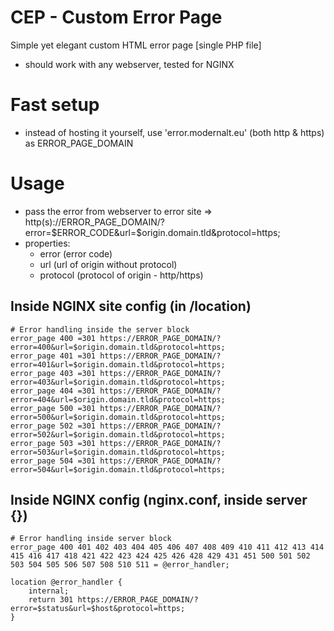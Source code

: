 # CEP - Custom Error Page
Simple yet elegant custom HTML error page [single PHP file]
- should work with any webserver, tested for NGINX

# Fast setup
- instead of hosting it yourself, use 'error.modernalt.eu' (both http & https) as ERROR_PAGE_DOMAIN

# Usage
- pass the error from webserver to error site => http(s)://ERROR_PAGE_DOMAIN/?error=$ERROR_CODE&url=$origin.domain.tld&protocol=https;
- properties:
  - error (error code)
  - url (url of origin without protocol)
  - protocol (protocol of origin - http/https) 

## Inside NGINX site config (in /location)
```
# Error handling inside the server block
error_page 400 =301 https://ERROR_PAGE_DOMAIN/?error=400&url=$origin.domain.tld&protocol=https;
error_page 401 =301 https://ERROR_PAGE_DOMAIN/?error=401&url=$origin.domain.tld&protocol=https;
error_page 403 =301 https://ERROR_PAGE_DOMAIN/?error=403&url=$origin.domain.tld&protocol=https;
error_page 404 =301 https://ERROR_PAGE_DOMAIN/?error=404&url=$origin.domain.tld&protocol=https;
error_page 500 =301 https://ERROR_PAGE_DOMAIN/?error=500&url=$origin.domain.tld&protocol=https;
error_page 502 =301 https://ERROR_PAGE_DOMAIN/?error=502&url=$origin.domain.tld&protocol=https;
error_page 503 =301 https://ERROR_PAGE_DOMAIN/?error=503&url=$origin.domain.tld&protocol=https;
error_page 504 =301 https://ERROR_PAGE_DOMAIN/?error=504&url=$origin.domain.tld&protocol=https;
```

## Inside NGINX config (nginx.conf, inside server {})
```
# Error handling inside server block
error_page 400 401 402 403 404 405 406 407 408 409 410 411 412 413 414 415 416 417 418 421 422 423 424 425 426 428 429 431 451 500 501 502 503 504 505 506 507 508 510 511 = @error_handler;

location @error_handler {
    internal;
    return 301 https://ERROR_PAGE_DOMAIN/?error=$status&url=$host&protocol=https;
}
```
